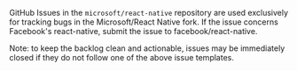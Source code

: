 GitHub Issues in the `microsoft/react-native` repository are used exclusively for tracking bugs in the Microsoft/React Native fork.  If the issue concerns Facebook's react-native, submit the issue to facebook/react-native.

Note: to keep the backlog clean and actionable, issues may be immediately closed if they do not follow one of the above issue templates.
